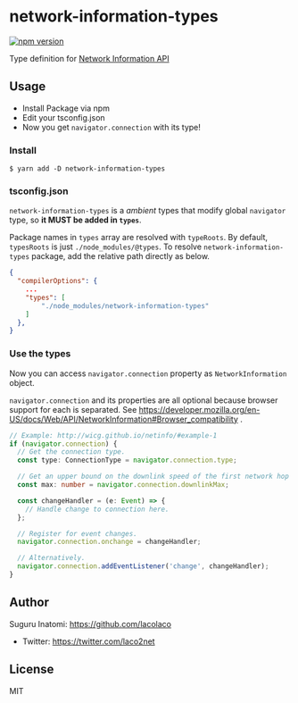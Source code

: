 # network-information-types

[![npm version](https://badge.fury.io/js/network-information-types.svg)](https://badge.fury.io/js/network-information-types)

Type definition for [Network Information API](https://developer.mozilla.org/en-US/docs/Web/API/Network_Information_API)

## Usage

- Install Package via npm
- Edit your tsconfig.json
- Now you get `navigator.connection` with its type!

### Install

```shell
$ yarn add -D network-information-types
```

### tsconfig.json

`network-information-types` is a _ambient_ types that modify global `navigator` type, so **it MUST be added in `types`**.

Package names in `types` array are resolved with `typeRoots`. By default, `typesRoots` is just `./node_modules/@types`.
To resolve `network-information-types` package, add the relative path directly as below.

```json
{
  "compilerOptions": {
    ...
    "types": [
        "./node_modules/network-information-types"
    ]
  },
}
```

### Use the types

Now you can access `navigator.connection` property as `NetworkInformation` object.

`navigator.connection` and its properties are all optional because browser support for each is separated.
See https://developer.mozilla.org/en-US/docs/Web/API/NetworkInformation#Browser_compatibility .

```ts
// Example: http://wicg.github.io/netinfo/#example-1
if (navigator.connection) {
  // Get the connection type.
  const type: ConnectionType = navigator.connection.type;

  // Get an upper bound on the downlink speed of the first network hop
  const max: number = navigator.connection.downlinkMax;

  const changeHandler = (e: Event) => {
    // Handle change to connection here.
  };

  // Register for event changes.
  navigator.connection.onchange = changeHandler;

  // Alternatively.
  navigator.connection.addEventListener('change', changeHandler);
}
```

## Author

Suguru Inatomi: https://github.com/lacolaco

- Twitter: https://twitter.com/laco2net

## License

MIT
